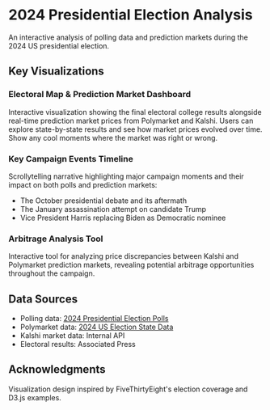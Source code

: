 # 2024 Presidential Election Analysis
An interactive analysis of polling data and prediction markets during the 2024 US presidential election.

## Key Visualizations

### Electoral Map & Prediction Market Dashboard
Interactive visualization showing the final electoral college results alongside real-time prediction market prices from Polymarket and Kalshi. Users can explore state-by-state results and see how market prices evolved over time. Show any cool moments where the market was right or wrong.

### Key Campaign Events Timeline
Scrollytelling narrative highlighting major campaign moments and their impact on both polls and prediction markets:
- The October presidential debate and its aftermath
- The January assassination attempt on candidate Trump
- Vice President Harris replacing Biden as Democratic nominee

### Arbitrage Analysis Tool
Interactive tool for analyzing price discrepancies between Kalshi and Polymarket prediction markets, revealing potential arbitrage opportunities throughout the campaign.

## Data Sources

- Polling data: [2024 Presidential Election Polls](https://www.kaggle.com/datasets/downshift/russian-presidential-election-polls-2024-dataset/data)
- Polymarket data: [2024 US Election State Data](https://www.kaggle.com/datasets/pbizil/polymarket-2024-us-election-state-data)
- Kalshi market data: Internal API
- Electoral results: Associated Press

## Acknowledgments
Visualization design inspired by FiveThirtyEight's election coverage and D3.js examples.